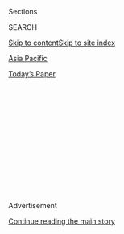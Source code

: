 <div id="app">

<div>

<div>

<div>

<div class="NYTAppHideMasthead css-1q2w90k e1suatyy0">

<div class="section css-ui9rw0 e1suatyy2">

<div class="css-eph4ug er09x8g0">

<div class="css-6n7j50">

</div>

<span class="css-1dv1kvn">Sections</span>

<div class="css-10488qs">

<span class="css-1dv1kvn">SEARCH</span>

</div>

[Skip to content](#site-content)[Skip to site index](#site-index)

</div>

<div id="masthead-section-label" class="css-1wr3we4 eaxe0e00">

[Asia
Pacific](https://www.nytimes.com/section/world/asia)

</div>

<div class="css-10698na e1huz5gh0">

</div>

</div>

<div id="masthead-bar-one" class="section hasLinks css-15hmgas e1csuq9d3">

<div class="css-uqyvli e1csuq9d0">

</div>

<div class="css-1uqjmks e1csuq9d1">

</div>

<div class="css-9e9ivx">

[](https://myaccount.nytimes.com/auth/login?response_type=cookie&client_id=vi)

</div>

<div class="css-1bvtpon e1csuq9d2">

[Today’s
Paper](https://www.nytimes.com/section/todayspaper)

</div>

</div>

</div>

</div>

<div data-aria-hidden="false">

<div id="site-content" data-role="main">

<div>

<div class="css-1aor85t" style="opacity:0.000000001;z-index:-1;visibility:hidden">

<div class="css-1hqnpie">

<div class="css-epjblv">

<span class="css-17xtcya">[Asia
Pacific](/section/world/asia)</span><span class="css-x15j1o">|</span><span class="css-fwqvlz">Lightning
in India Kills More Than 70, Mostly
Farmworkers</span>

</div>

<div class="css-k008qs">

<div class="css-1iwv8en">

<span class="css-18z7m18"></span>

<div>

</div>

</div>

<span class="css-1n6z4y">https://nyti.ms/28PTHNg</span>

<div class="css-1705lsu">

<div class="css-4xjgmj">

<div class="css-4skfbu" data-role="toolbar" data-aria-label="Social Media Share buttons, Save button, and Comments Panel with current comment count" data-testid="share-tools">

  - 
  - 
  - 
  - 
    
    <div class="css-6n7j50">
    
    </div>

  - 

</div>

</div>

</div>

</div>

</div>

</div>

<div id="NYT_TOP_BANNER_REGION" class="css-13pd83m">

</div>

<div id="top-wrapper" class="css-1sy8kpn">

<div id="top-slug" class="css-l9onyx">

Advertisement

</div>

[Continue reading the main
story](#after-top)

<div class="ad top-wrapper" style="text-align:center;height:100%;display:block;min-height:250px">

<div id="top" class="place-ad" data-position="top" data-size-key="top">

</div>

</div>

<div id="after-top">

</div>

</div>

<div id="sponsor-wrapper" class="css-1hyfx7x">

<div id="sponsor-slug" class="css-19vbshk">

Supported by

</div>

[Continue reading the main
story](#after-sponsor)

<div id="sponsor" class="ad sponsor-wrapper" style="text-align:center;height:100%;display:block">

</div>

<div id="after-sponsor">

</div>

</div>

<div class="css-1vkm6nb ehdk2mb0">

# Lightning in India Kills More Than 70, Mostly Farmworkers

</div>

<div class="css-xt80pu e12qa4dv0">

<div class="css-18e8msd">

<div class="css-vp77d3 epjyd6m0">

<div class="css-1baulvz">

By [<span class="css-1baulvz last-byline" itemprop="name">Suhasini
Raj</span>](https://www.nytimes.com/by/suhasini-raj)

</div>

</div>

  - June 22,
    2016

  - 
    
    <div class="css-4xjgmj">
    
    <div class="css-d8bdto" data-role="toolbar" data-aria-label="Social Media Share buttons, Save button, and Comments Panel with current comment count" data-testid="share-tools">
    
      - 
      - 
      - 
      - 
        
        <div class="css-6n7j50">
        
        </div>
    
      - 
    
    </div>
    
    </div>

</div>

</div>

<div class="section meteredContent css-1r7ky0e" name="articleBody" itemprop="articleBody">

<div class="css-1fanzo5 StoryBodyCompanionColumn">

<div class="css-53u6y8">

NEW DELHI — Farmers in India have been fervently awaiting this year’s
monsoon season after two consecutive years of inadequate rains. But they
were ill prepared for the lightning.

In what may be a record, lightning strikes that punctuated the season’s
inaugural heavy rains killed more than 70 people in India on Tuesday and
Wednesday, disaster management officials said. Some reports in the
Indian news media put the toll at nearly 100.

Many of those fatally struck were agricultural workers and shepherds in
open areas with little or no protection. An unspecified number were
injured.

More than half the fatalities were in the northeastern state of Bihar,
but many were hit in the neighboring states of Uttar Pradesh and
Jharkhand. Locals described the strikes as some of the worst they had
ever seen.

</div>

</div>

<div class="css-1fanzo5 StoryBodyCompanionColumn">

<div class="css-53u6y8">

Rakesh Kumar Singh, the leader of a farmer’s collective in Bihar, said
in a telephone interview that he had been driving on Tuesday when the
sky turned pitch dark and a lightning bolt hit a nearby tree, which
erupted in flames.

“It seemed at that moment as if two meteors had collided in the sky,” he
said. “I had to shield my eyes with my hands.”

As lightning struck repeatedly, farmers ran for their lives, he said.
Many are so poor that they live in thatched-roof huts, and Mr. Singh
said the homes that were hit had caught fire.

“There is fear among the farmers that God knows from where this
lightning will strike\!” he said. “Nature has unleashed its fury on
thousands of them, first as drought and now as lightning.”

Twelve people — half of them children — were killed in Uttar Pradesh,
India’s most populous state. Ten were reported killed in Jharkhand.

</div>

</div>

<div class="css-1fanzo5 StoryBodyCompanionColumn">

<div class="css-53u6y8">

Prime Minister Narendra Modi, who had been preoccupied with sweeping
economic changes [his government announced on
Monday](http://www.nytimes.com/2016/06/21/world/asia/india-needing-jobs-eases-rules-on-foreign-investment.html "New York Times article.")
and the celebrations of [International Yoga Day on
Tuesday](http://www.thehindu.com/news/national/make-yoga-a-part-of-your-life-says-pm-modi/article8754725.ece "More on International Yoga Day."),
expressed anguish about the lightning disaster.

“My thoughts & prayers are with those who lost their near & dear ones
due to the lightning,” he wrote [on his Twitter
account](https://twitter.com/PMOIndia/status/745530357642993664 "Link to Twitter post.").
“May the injured recover quickly.”

Lightning strikes are common during the monsoon season, which lasts from
June to October, but it is highly unusual for scores of people to be
fatally struck in such a short period. Farmworkers and farm animals are
often hit.

The National Crime Records Bureau, which classifies lightning strikes as
a cause of accidental death, reported that 2,582 people were killed in
India by lightning in 2014, the most recent year for which figures were
available.

Lightning deaths in developed nations are, by contrast, extremely rare.
In the United States, six deaths have been [attributed to
lightning](http://www.lightningsafety.noaa.gov/fatalities.shtml "Link to lightning deaths page.")
so far in 2016, according to the National Weather Service.

The onset of the monsoon season has prompted tempered optimism that
India may be spared a third straight year of drought. A [recent
study](http://indianexpress.com/article/india/india-news-india/maharashtra-gujarat-drought-waterless-monsoon-crisis-years-may-become-more-frequent-in-india-says-study-2826500/ "Account of report in The Indian Express newspaper.")
by the Indian Meteorological Department said the country might endure
more frequent drought years in the future.

</div>

</div>

</div>

<div>

</div>

<div>

</div>

<div>

</div>

<div>

<div id="bottom-wrapper" class="css-1ede5it">

<div id="bottom-slug" class="css-l9onyx">

Advertisement

</div>

[Continue reading the main
story](#after-bottom)

<div id="bottom" class="ad bottom-wrapper" style="text-align:center;height:100%;display:block;min-height:90px">

</div>

<div id="after-bottom">

</div>

</div>

</div>

</div>

</div>

## Site Index

<div>

</div>

## Site Information Navigation

  - [© <span>2020</span> <span>The New York Times
    Company</span>](https://help.nytimes.com/hc/en-us/articles/115014792127-Copyright-notice)

<!-- end list -->

  - [NYTCo](https://www.nytco.com/)
  - [Contact
    Us](https://help.nytimes.com/hc/en-us/articles/115015385887-Contact-Us)
  - [Work with us](https://www.nytco.com/careers/)
  - [Advertise](https://nytmediakit.com/)
  - [T Brand Studio](http://www.tbrandstudio.com/)
  - [Your Ad
    Choices](https://www.nytimes.com/privacy/cookie-policy#how-do-i-manage-trackers)
  - [Privacy](https://www.nytimes.com/privacy)
  - [Terms of
    Service](https://help.nytimes.com/hc/en-us/articles/115014893428-Terms-of-service)
  - [Terms of
    Sale](https://help.nytimes.com/hc/en-us/articles/115014893968-Terms-of-sale)
  - [Site
    Map](https://spiderbites.nytimes.com)
  - [Help](https://help.nytimes.com/hc/en-us)
  - [Subscriptions](https://www.nytimes.com/subscription?campaignId=37WXW)

</div>

</div>

</div>

</div>
